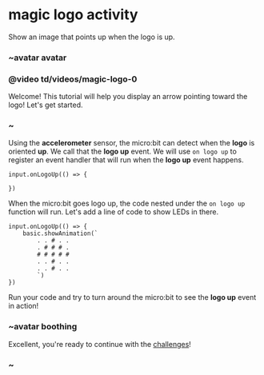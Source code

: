 # magic logo activity

Show an image that points up when the logo is up. 

### ~avatar avatar

### @video td/videos/magic-logo-0

Welcome! This tutorial will help you display an arrow pointing toward the logo! Let's get started.

### ~

Using the **accelerometer** sensor, the micro:bit can detect when the **logo** is oriented **up**. We call that the **logo up** event. We will use `on logo up` to register an event handler that will run when the **logo up** event happens.

```blocks
input.onLogoUp(() => {
    
})
```

When the micro:bit goes logo up, the code nested under the `on logo up` function will run. Let's add a line of code to show LEDs in there.

```blocks
input.onLogoUp(() => {
    basic.showAnimation(`
        . . # . .
        . # # # .
        # # # # #
        . . # . .
        . . # . .
        `)
})

```

Run your code and try to turn around the micro:bit to see the **logo up** event in action!

### ~avatar boothing

Excellent, you're ready to continue with the [challenges](/microbit/lessons/magic-logo/challenges)!

### ~

